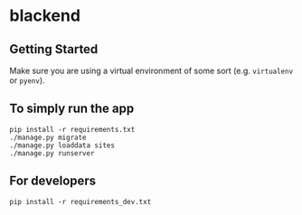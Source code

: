 # blackend

## Getting Started
Make sure you are using a virtual environment of some sort (e.g. `virtualenv` or
`pyenv`).


## To simply run the app
```
pip install -r requirements.txt
./manage.py migrate
./manage.py loaddata sites
./manage.py runserver
```


## For developers

```
pip install -r requirements_dev.txt
```